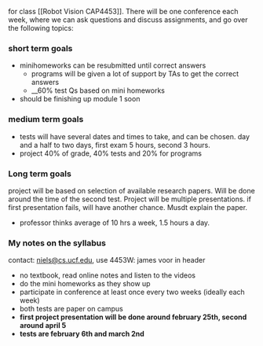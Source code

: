 
for class [[Robot Vision CAP4453]]. There will be one conference each week, where we can ask questions and discuss assignments, and go over the following topics:

### short term goals
- minihomeworks can be resubmitted until correct answers
	- programs will be given a lot of support by TAs to get the correct answers 
	- __60% test Qs based on mini homeworks
- should be finishing up module 1 soon
### medium term goals
- tests will have several dates and times to take, and can be chosen. day and a half to two days, first exam 5 hours, second 3 hours. 
- project 40% of grade, 40% tests and 20% for programs
### Long term goals
project will be based on selection of available research papers. Will be done around the time of the second test. Project will be multiple presentations. if first presentation fails, will have another chance. Musdt explain the paper. 

- professor thinks average of 10 hrs a week, 1.5 hours a day. 

### My notes on the syllabus 
contact: niels@cs.ucf.edu, use 4453W: james voor in header

- no textbook, read online notes and listen to the videos
- do the mini homeworks as they show up
- participate in conference at least once every two weeks (ideally each week)
- both tests are paper on campus
- __first project presentation will be done around february 25th, second around april 5__
- __tests are february 6th and march 2nd__
